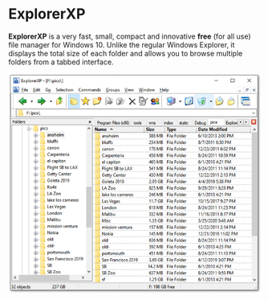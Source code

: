 
# ExplorerXP

**ExplorerXP** is a very fast, small, compact and innovative **free** (for all use) file manager for Windows 10. Unlike the regular Windows Explorer, it displays the total size of each folder and allows you to browse multiple folders from a tabbed interface.

![ExplorerXP main screen](/screens/mainwindow_win10_2.png)
